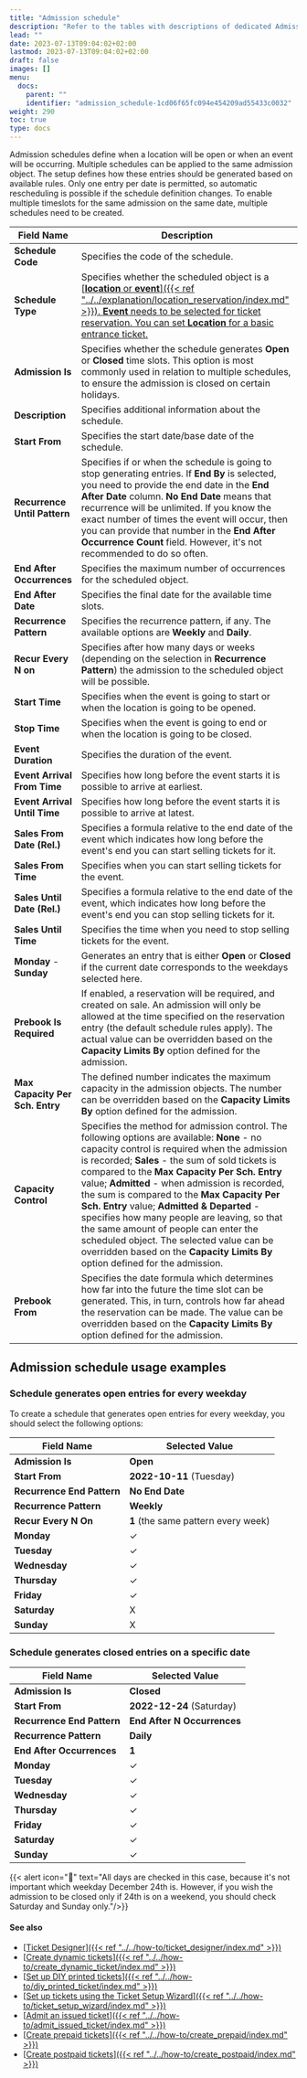 ```yaml
---
title: "Admission schedule"
description: "Refer to the tables with descriptions of dedicated Admission Schedule fields."
lead: ""
date: 2023-07-13T09:04:02+02:00
lastmod: 2023-07-13T09:04:02+02:00
draft: false
images: []
menu:
  docs:
    parent: ""
    identifier: "admission_schedule-1cd06f65fc094e454209ad55433c0032"
weight: 290
toc: true
type: docs
---
```


Admission schedules define when a location will be open or when an event will be occurring. Multiple schedules can be applied to the same admission object. The setup defines how these entries should be generated based on available rules. Only one entry per date is permitted, so automatic rescheduling is possible if the schedule definition changes. To enable multiple timeslots for the same admission on the same date, multiple schedules need to be created.    


| Field Name      | Description |
| ----------- | ----------- |
| **Schedule Code** | Specifies the code of the schedule. | 
| **Schedule Type** | Specifies whether the scheduled object is a [<ins>**location** or **event**<ins>]({{< ref "../../explanation/location_reservation/index.md" >}}). **Event** needs to be selected for ticket reservation. You can set **Location** for a basic entrance ticket. | 
| **Admission Is** | Specifies whether the schedule generates **Open** or **Closed** time slots. This option is most commonly used in relation to multiple schedules, to ensure the admission is closed on certain holidays. |
| **Description** | Specifies additional information about the schedule. |
| **Start From** | Specifies the start date/base date of the schedule. |
| **Recurrence Until Pattern** | Specifies if or when the schedule is going to stop generating entries. If **End By** is selected, you need to provide the end date in the **End After Date** column. **No End Date** means that recurrence will be unlimited. If you know the exact number of times the event will occur, then you can provide that number in the **End After Occurrence Count** field. However, it's not recommended to do so often. |
| **End After Occurrences** | Specifies the maximum number of occurrences for the scheduled object. |
| **End After Date** | Specifies the final date for the available time slots. |
| **Recurrence Pattern** | Specifies the recurrence pattern, if any. The available options are **Weekly** and **Daily**. |
| **Recur Every N on** | Specifies after how many days or weeks (depending on the selection in **Recurrence Pattern**) the admission to the scheduled object will be possible. |
| **Start Time** | Specifies when the event is going to start or when the location is going to be opened. |
| **Stop Time** | Specifies when the event is going to end or when the location is going to be closed. | 
| **Event Duration** | Specifies the duration of the event. |
| **Event Arrival From Time** | Specifies how long before the event starts it is possible to arrive at earliest. |
| **Event Arrival Until Time** | Specifies how long before the event starts it is possible to arrive at latest. | 
| **Sales From Date (Rel.)** | Specifies a formula relative to the end date of the event which indicates how long before the event's end you can start selling tickets for it. |
| **Sales From Time** | Specifies when you can start selling tickets for the event. | 
| **Sales Until Date (Rel.)** | Specifies a formula relative to the end date of the event, which indicates how long before the event's end you can stop selling tickets for it. |
| **Sales Until Time** | Specifies the time when you need to stop selling tickets for the event. |
| **Monday** - **Sunday** | Generates an entry that is either **Open** or **Closed** if the current date corresponds to the weekdays selected here. |
| **Prebook Is Required** | If enabled, a reservation will be required, and created on sale. An admission will only be allowed at the time specified on the reservation entry (the default schedule rules apply). The actual value can be overridden based on the **Capacity Limits By** option defined for the admission. |
| **Max Capacity Per Sch. Entry** | The defined number indicates the maximum capacity in the admission objects. The number can be overridden based on the **Capacity Limits By** option defined for the admission. |
| **Capacity Control** | Specifies the method for admission control. The following options are available: **None** - no capacity control is required when the admission is recorded; **Sales** - the sum of sold tickets is compared to the **Max Capacity Per Sch. Entry** value; **Admitted** - when admission is recorded, the sum is compared to the **Max Capacity Per Sch. Entry** value; **Admitted & Departed** - specifies how many people are leaving, so that the same amount of people can enter the scheduled object. The selected value can be overridden based on the **Capacity Limits By** option defined for the admission. |
| **Prebook From** | Specifies the date formula which determines how far into the future the time slot can be generated. This, in turn, controls how far ahead the reservation can be made. The value can be overridden based on the **Capacity Limits By** option defined for the admission. |

## Admission schedule usage examples

### Schedule generates open entries for every weekday

To create a schedule that generates open entries for every weekday, you should select the following options:


| Field Name      | Selected Value |
| ----------- | ----------- |
| **Admission Is** | **Open** |
| **Start From** | **2022-10-11** (Tuesday) |
| **Recurrence End Pattern** | **No End Date** |
| **Recurrence Pattern** | **Weekly** |
| **Recur Every N On** | **1** (the same pattern every week) |
| **Monday** | ✓ |
| **Tuesday** | ✓ |
| **Wednesday** | ✓ |
| **Thursday** | ✓ |
| **Friday** | ✓ |
| **Saturday** | X |
| **Sunday** | X |

### Schedule generates closed entries on a specific date

| Field Name      | Selected Value |
| ----------- | ----------- |
| **Admission Is** | **Closed** |
| **Start From** | **2022-12-24** (Saturday) |
| **Recurrence End Pattern** | **End After N Occurrences** |
| **Recurrence Pattern** | **Daily** |
| **End After Occurrences** | **1** |
| **Monday** | ✓ |
| **Tuesday** | ✓ |
| **Wednesday** | ✓ |
| **Thursday** | ✓ |
| **Friday** | ✓ |
| **Saturday** | ✓ |
| **Sunday** | ✓ |


{{< alert icon="📝" text="All days are checked in this case, because it's not important which weekday December 24th is. However, if you wish the admission to be closed only if 24th is on a weekend, you should check Saturday and Sunday only."/>}}

#### See also

- [<ins>Ticket Designer<ins>]({{< ref "../../how-to/ticket_designer/index.md" >}})
- [<ins>Create dynamic tickets<ins>]({{< ref "../../how-to/create_dynamic_ticket/index.md" >}})
- [<ins>Set up DIY printed tickets<ins>]({{< ref "../../how-to/diy_printed_ticket/index.md" >}})
- [<ins>Set up tickets using the Ticket Setup Wizard<ins>]({{< ref "../../how-to/ticket_setup_wizard/index.md" >}})
- [<ins>Admit an issued ticket<ins>]({{< ref "../../how-to/admit_issued_ticket/index.md" >}})
- [<ins>Create prepaid tickets<ins>]({{< ref "../../how-to/create_prepaid/index.md" >}})
- [<ins>Create postpaid tickets<ins>]({{< ref "../../how-to/create_postpaid/index.md" >}})